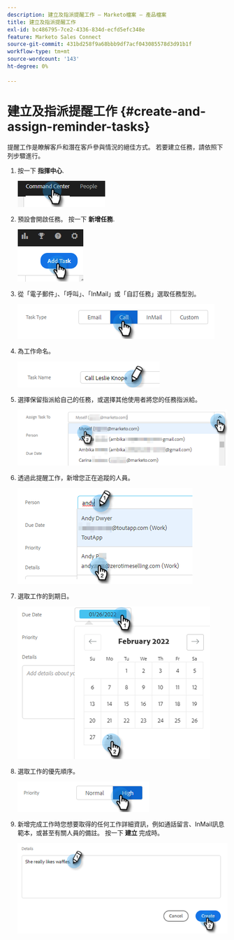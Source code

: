 ```yaml
---
description: 建立及指派提醒工作 — Marketo檔案 — 產品檔案
title: 建立及指派提醒工作
exl-id: bc486795-7ce2-4336-834d-ecfd5efc348e
feature: Marketo Sales Connect
source-git-commit: 431bd258f9a68bbb9df7acf043085578d3d91b1f
workflow-type: tm+mt
source-wordcount: '143'
ht-degree: 0%

---
```


# 建立及指派提醒工作 {#create-and-assign-reminder-tasks}

提醒工作是瞭解客戶和潛在客戶參與情況的絕佳方式。 若要建立任務，請依照下列步驟進行。

1. 按一下 **指揮中心**.

   ![](assets/create-and-assign-reminder-tasks-1.png)

1. 預設會開啟任務。 按一下 **新增任務**.

   ![](assets/create-and-assign-reminder-tasks-2.png)

1. 從「電子郵件」、「呼叫」、「InMail」或「自訂任務」選取任務型別。

   ![](assets/create-and-assign-reminder-tasks-3.png)

1. 為工作命名。

   ![](assets/create-and-assign-reminder-tasks-4.png)

1. 選擇保留指派給自己的任務，或選擇其他使用者將您的任務指派給。

   ![](assets/create-and-assign-reminder-tasks-5.png)

1. 透過此提醒工作，新增您正在追蹤的人員。

   ![](assets/create-and-assign-reminder-tasks-6.png)

1. 選取工作的到期日。

   ![](assets/create-and-assign-reminder-tasks-7.png)

1. 選取工作的優先順序。

   ![](assets/create-and-assign-reminder-tasks-8.png)

1. 新增完成工作時您想要取得的任何工作詳細資訊，例如通話留言、InMail訊息範本，或甚至有關人員的備註。 按一下 **建立** 完成時。

   ![](assets/create-and-assign-reminder-tasks-9.png)
